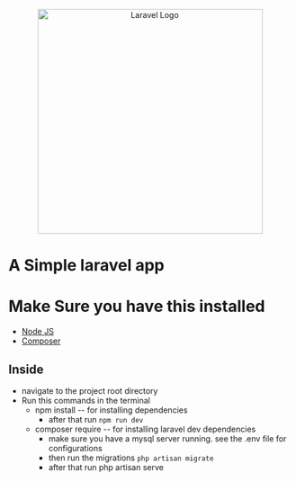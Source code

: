 <p align="center"><a href="https://laravel.com" target="_blank"><img src="https://raw.githubusercontent.com/laravel/art/master/logo-lockup/5%20SVG/2%20CMYK/1%20Full%20Color/laravel-logolockup-cmyk-red.svg" width="400" alt="Laravel Logo"></a></p>

# A Simple laravel app

# Make Sure you have this installed

- [Node JS](https://nodejs.org/en)
- [Composer](https://getcomposer.org/)

## Inside
- navigate to the project root directory
- Run this commands in the terminal
  - npm install -- for installing dependencies
    - after that run ``npm run dev``
  - composer require -- for installing laravel dev dependencies
    - make sure you have a mysql server running. see the .env file for configurations
    - then run the migrations ``php artisan migrate``
    - after that run php artisan serve
